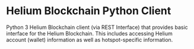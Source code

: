 # Helium Blockchain Python Client
Python 3 Helium Blockchain client (via REST Interface) that provides basic interface for the Helium Blockchain. This includes accessing Helium account (wallet) information as well as hotspot-specific information. 

